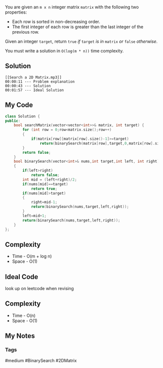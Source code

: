 You are given an `m x n` integer matrix `matrix` with the following two properties:

- Each row is sorted in non-decreasing order.
- The first integer of each row is greater than the last integer of the previous row.

Given an integer `target`, return `true` _if_ `target` _is in_ `matrix` _or_ `false` _otherwise_.

You must write a solution in `O(log(m * n))` time complexity.

## Solution
```audio-player
[[Search a 2D Matrix.mp3]]
00:00:11 --- Problem explanation
00:00:43 --- Solution
00:01:57 --- Ideal Solution
```

## My Code

```cpp
class Solution {
public:
    bool searchMatrix(vector<vector<int>>& matrix, int target) {
        for (int row = 0;row<matrix.size();row++)
        {
            if(matrix[row][matrix[row].size()-1]>=target)
                return(binarySearch(matrix[row],target,0,matrix[row].size()-1));
        }
        return false;
    }
    bool binarySearch(vector<int>& nums,int target,int left, int right)
    {
        if(left>right)
            return false;
        int mid = (left+right)/2;
        if(nums[mid]==target)
            return true;
        if(nums[mid]>target)
        {
            right=mid-1;
            return(binarySearch(nums,target,left,right));
        }
        left=mid+1;
        return(binarySearch(nums,target,left,right));
    }
};
```

## Complexity
- Time - O(m + log n)
- Space - O(1)


## Ideal Code
look up on leetcode when revising

## Complexity
- Time - O(n)
- Space - O(1)


## My Notes


### Tags
#medium #BinarySearch #2DMatrix 